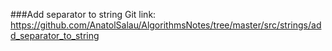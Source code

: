 ###Add separator to string
Git link:   
https://github.com/AnatolSalau/AlgorithmsNotes/tree/master/src/strings/add_separator_to_string


